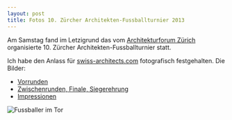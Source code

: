 ```yaml
---
layout: post
title: Fotos 10. Zürcher Architekten-Fussballturnier 2013
---
```


Am Samstag fand im Letzigrund das vom [Architekturforum Zürich](http://www.af-z.ch) organisierte 10. Zürcher Architekten-Fussballturnier statt.

Ich habe den Anlass für [swiss-architects.com](http://www.swiss-architects.com) fotografisch festgehalten.
Die Bilder:

* [Vorrunden](http://www.swiss-architects.com/pages/page_item/Fussball_13_Vorrunden)
* [Zwischenrunden, Finale, Siegerehrung](http://www.swiss-architects.com/pages/page_item/Fussball_13_Finals)
* [Impressionen](http://www.swiss-architects.com/pages/page_item/Fussball_13_Impressionen)

<img src="http://gerstendoerfer.com/photos/tg-255492.jpg" alt="Fussballer im Tor">
